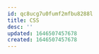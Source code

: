 ```yaml
---
id: qc8ucg7u0fumf2mfbu8288l
title: CSS
desc: ''
updated: 1646507457678
created: 1646507457678
---
```


